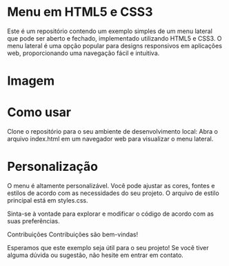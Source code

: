 # Menu em HTML5 e CSS3
Este é um repositório contendo um exemplo simples de um menu lateral que pode ser aberto e fechado, implementado utilizando HTML5 e CSS3. O menu lateral é uma opção popular para designs responsivos em aplicações web, proporcionando uma navegação fácil e intuitiva.

# Imagem

# Como usar
Clone o repositório para o seu ambiente de desenvolvimento local:
Abra o arquivo index.html em um navegador web para visualizar o menu lateral.

# Personalização
O menu é altamente personalizável. Você pode ajustar as cores, fontes e estilos de acordo com as necessidades do seu projeto. O arquivo de estilo principal está em styles.css.

Sinta-se à vontade para explorar e modificar o código de acordo com as suas preferências.

Contribuições
Contribuições são bem-vindas!

Esperamos que este exemplo seja útil para o seu projeto! Se você tiver alguma dúvida ou sugestão, não hesite em entrar em contato.
